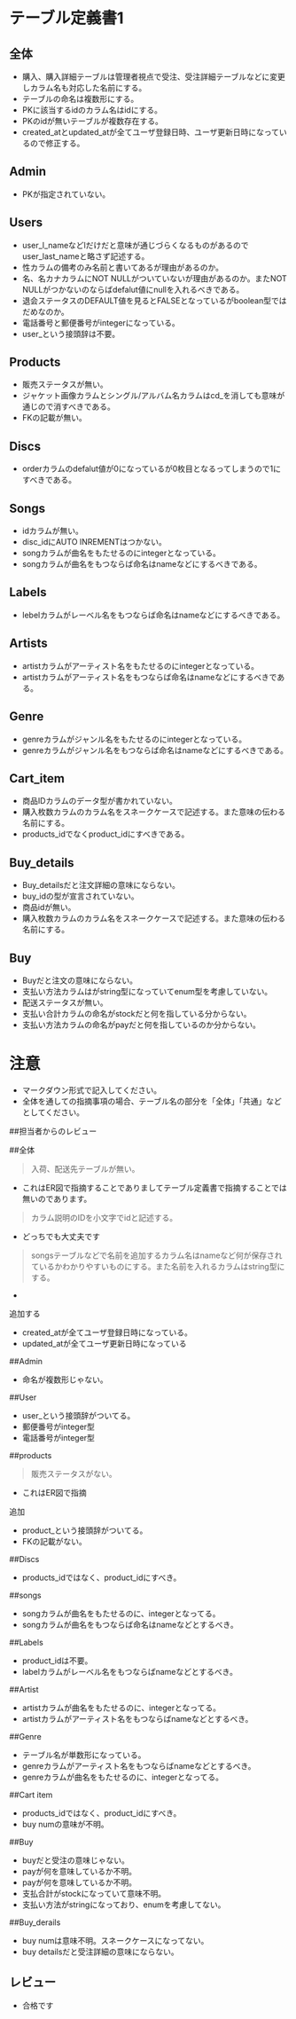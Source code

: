 # テーブル定義書1
## 全体
- 購入、購入詳細テーブルは管理者視点で受注、受注詳細テーブルなどに変更しカラム名も対応した名前にする。
- テーブルの命名は複数形にする。
- PKに該当するidのカラム名はidにする。
- PKのidが無いテーブルが複数存在する。
- created_atとupdated_atが全てユーザ登録日時、ユーザ更新日時になっているので修正する。

## Admin
- PKが指定されていない。


## Users
- user_l_nameなどlだけだと意味が通じづらくなるものがあるのでuser_last_nameと略さず記述する。
- 性カラムの備考のみ名前と書いてあるが理由があるのか。
- 名、名カナカラムにNOT NULLがついていないが理由があるのか。またNOT NULLがつかないのならばdefalut値にnullを入れるべきである。
- 退会ステータスのDEFAULT値を見るとFALSEとなっているがboolean型ではだめなのか。
- 電話番号と郵便番号がintegerになっている。
- user_という接頭辞は不要。

## Products
- 販売ステータスが無い。
- ジャケット画像カラムとシングル/アルバム名カラムはcd_を消しても意味が通じので消すべきである。
- FKの記載が無い。

## Discs
- orderカラムのdefalut値が0になっているが0枚目となるってしまうので1にすべきである。

## Songs
- idカラムが無い。
- disc_idにAUTO INREMENTはつかない。
- songカラムが曲名をもたせるのにintegerとなっている。
- songカラムが曲名をもつならば命名はnameなどにするべきである。

## Labels
- lebelカラムがレーベル名をもつならば命名はnameなどにするべきである。

## Artists
- artistカラムがアーティスト名をもたせるのにintegerとなっている。
- artistカラムがアーティスト名をもつならば命名はnameなどにするべきである。

## Genre
- genreカラムがジャンル名をもたせるのにintegerとなっている。
- genreカラムがジャンル名をもつならば命名はnameなどにするべきである。

## Cart_item
- 商品IDカラムのデータ型が書かれていない。
- 購入枚数カラムのカラム名をスネークケースで記述する。また意味の伝わる名前にする。
- products_idでなくproduct_idにすべきである。

## Buy_details
- Buy_detailsだと注文詳細の意味にならない。
- buy_idの型が宣言されていない。
- 商品idが無い。
- 購入枚数カラムのカラム名をスネークケースで記述する。また意味の伝わる名前にする。

## Buy
- Buyだと注文の意味にならない。
- 支払い方法カラムはがstring型になっていてenum型を考慮していない。
- 配送ステータスが無い。
- 支払い合計カラムの命名がstockだと何を指している分からない。
- 支払い方法カラムの命名がpayだと何を指しているのか分からない。

# 注意
* マークダウン形式で記入してください。
* 全体を通しての指摘事項の場合、テーブル名の部分を「全体」「共通」などとしてください。


##担当者からのレビュー

##全体

>入荷、配送先テーブルが無い。
- これはER図で指摘することでありましてテーブル定義書で指摘することでは無いのであります。

> カラム説明のIDを小文字でidと記述する。
- どっちでも大丈夫です

>songsテーブルなどで名前を追加するカラム名はnameなど何が保存されているかわかりやすいものにする。また名前を入れるカラムはstring型にする。
- 


追加する
- created_atが全てユーザ登録日時になっている。
- updated_atが全てユーザ更新日時になっている

##Admin
- 命名が複数形じゃない。

##User
- user_という接頭辞がついてる。
- 郵便番号がinteger型
- 電話番号がinteger型
　

##products
>販売ステータスがない。
- これはER図で指摘

追加
- product_という接頭辞がついてる。
- FKの記載がない。

##Discs
- products_idではなく、product_idにすべき。

##songs
- songカラムが曲名をもたせるのに、integerとなってる。
- songカラムが曲名をもつならば命名はnameなどとするべき。

##Labels
- product_idは不要。
- labelカラムがレーベル名をもつならばnameなどとするべき。

##Artist
- artistカラムが曲名をもたせるのに、integerとなってる。
- artistカラムがアーティスト名をもつならばnameなどとするべき。

##Genre
- テーブル名が単数形になっている。
- genreカラムがアーティスト名をもつならばnameなどとするべき。
- genreカラムが曲名をもたせるのに、integerとなってる。

##Cart item
- products_idではなく、product_idにすべき。
- buy numの意味が不明。

##Buy
- buyだと受注の意味じゃない。
- payが何を意味しているか不明。
- payが何を意味しているか不明。
- 支払合計がstockになっていて意味不明。
- 支払い方法がstringになっており、enumを考慮してない。

##Buy_derails
- buy numは意味不明。スネークケースになってない。
- buy detailsだと受注詳細の意味にならない。

## レビュー
- 合格です
